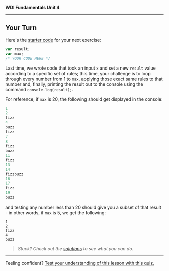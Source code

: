**WDI Fundamentals Unit 4**

---

## Your Turn

Here's the [starter code](http://repl.it/9nH) for your next exercise:

```javascript
var result;
var max;
/* YOUR CODE HERE */
```

Last time, we wrote code that took an input `x` and set a new `result` value according to a specific set of rules; this time, your challenge is to loop through every number from 1 to `max`, applying those exact same rules to that number and, finally, printing the result out to the console using the command `console.log(result);`.

For reference, if `max` is 20, the following should get displayed in the console:

```javascript
1
2
fizz
4
buzz
fizz
7
8
fizz
buzz
11
fizz
13
14
fizzbuzz
16
17
fizz
19
buzz
```

and testing any number less than 20 should give you a subset of that result - in other words, if `max` is 5, we get the following:

```
1
2
fizz
4
buzz
```

> *Stuck? Check out the [solutions](../exercise-solutions.md) to see what you can do.*

---

Feeling confident? [Test your understanding of this lesson with this quiz.](06_quiz.md)

